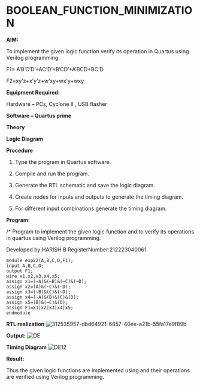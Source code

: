 # BOOLEAN_FUNCTION_MINIMIZATION

**AIM:**

To implement the given logic function verify its operation in Quartus using Verilog programming.

F1= A’B’C’D’+AC’D’+B’CD’+A’BCD+BC’D 

F2=xy’z+x’y’z+w’xy+wx’y+wxy

**Equipment Required:**

Hardware – PCs, Cyclone II , USB flasher

**Software – Quartus prime**

**Theory**

**Logic Diagram**

**Procedure**

1.	Type the program in Quartus software.

2.	Compile and run the program.

3.	Generate the RTL schematic and save the logic diagram.

4.	Create nodes for inputs and outputs to generate the timing diagram.

5.	For different input combinations generate the timing diagram.


**Program:**

/* Program to implement the given logic function and to verify its operations in quartus using Verilog programming. 

Developed by:HARISH B RegisterNumber:212223040061
```
module exp22(A,B,C,D,F1);
input A,B,C,D;
output F1;
wire x1,x2,x3,x4,x5;
assign x1=(~A)&(~B)&(~C)&(~D);
assign x2=(A)&(~C)&(~D);
assign x3=(~B)&(C)&(~D);
assign x4=(~A)&(B)&(C)&(D);
assign x5=(B)&(~C)&(D);
assign F1=x1|x2|x3|x4|x5;
endmodule

```


**RTL realization**
![312535957-dbd64921-6857-40ee-a21b-55fa17e9f89b](https://github.com/naavaneetha/BOOLEAN_FUNCTION_MINIMIZATION/assets/147088495/597baa03-d4a4-4232-a56e-66410d9a06d7)

**Output:**
![DE](https://github.com/naavaneetha/BOOLEAN_FUNCTION_MINIMIZATION/assets/147088495/8eb70650-c195-43ab-8323-4cbb52eeb9e7)

**Timing Diagram**
![DE12](https://github.com/naavaneetha/BOOLEAN_FUNCTION_MINIMIZATION/assets/147088495/52d7922c-2ba0-465d-a1bb-36e0b529f10d)

**Result:**

Thus the given logic functions are implemented using and their operations are verified using Verilog programming.

